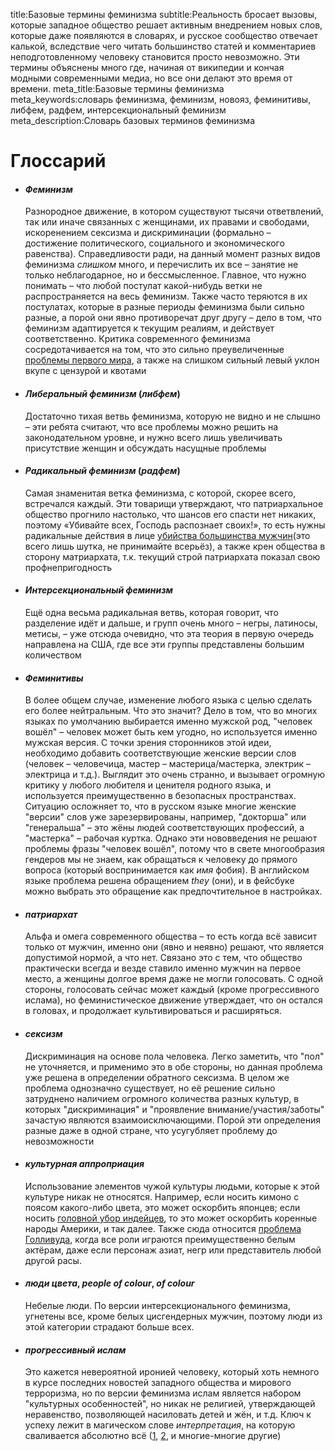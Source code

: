 title:Базовые термины феминизма
subtitle:Реальность бросает вызовы, которые западное общество решает активным внедрением новых слов, которые даже появляются в словарях, и русское сообщество отвечает калькой, вследствие чего читать большинство статей и комментариев неподготовленному человеку становится просто невозможно. Эти термины объяснены много где, начиная от википедии и кончая модными современными медиа, но все они делают это время от времени.
meta_title:Базовые термины феминизма
meta_keywords:словарь феминизма, феминизм, новояз, феминитивы, либфем, радфем, интерсекциональный феминизм
meta_description:Словарь базовых терминов феминизма

# Глоссарий

- #### *Феминизм*

  Разнородное движение, в котором существуют тысячи ответвлений, так или иначе связанных с женщинами, их правами и свободами, искоренением сексизма и дискриминации (формально – достижение политического, социального и экономического равенства). Справедливости ради, на данный момент разных видов феминизма _слишком_ много, и перечислить их все – занятие не только неблагодарное, но и бессмысленное. Главное, что нужно понимать – что любой постулат какой-нибудь ветки не распространяется на весь феминизм.
  Также часто теряются в их постулатах, которые в разные периоды феминизма были сильно разные, а порой они явно противоречат друг другу – дело в том, что феминизм адаптируется к текущим реалиям, и действует соответственно. Критика современного феминизма сосредотачивается на том, что это сильно преувеличенные [проблемы первого мира](https://en.wikipedia.org/wiki/First_World_problem), а также на слишком сильный левый уклон вкупе с цензурой и квотами

- #### *Либеральный феминизм* (*либфем*)

  Достаточно тихая ветвь феминизма, которую не видно и не слышно – эти ребята считают, что все проблемы можно решить на законодательном уровне, и нужно всего лишь увеличивать присутствие женщин и обсуждать насущные проблемы

- #### *Радикальный феминизм* (*радфем*)

  Самая знаменитая ветка феминизма, с которой, скорее всего, встречался каждый. Эти товарищи утверждают, что патриархальное общество прогнило настолько, что шансов его спасти нет никаких, поэтому «Убивайте всех, Господь распознает своих!», то есть нужны радикальные действия в лице [убийства большинства мужчин](https://en.wikipedia.org/wiki/SCUM_Manifesto)(это всего лишь шутка, не принимайте всерьёз), а также крен общества в сторону матриархата, т.к. текущий строй патриархата показал свою профнепригодность

- #### *Интерсекциональный феминизм*

  Ещё одна весьма радикальная ветвь, которая говорит, что разделение идёт и дальше, и групп очень много – негры, латиносы, метисы, – уже отсюда очевидно, что эта теория в первую очередь направлена на США, где все эти группы представлены большим количеством

- #### *Феминитивы*

  В более общем случае, изменение любого языка с целью сделать его более нейтральным. Что это значит? Дело в том, что во многих языках по умолчанию выбирается именно мужской род, "человек вошёл" – человек может быть кем угодно, но используется именно мужская версия. С точки зрения сторонников этой идеи, необходимо добавить соответствующие женские версии слов (человек – человечица, мастер – мастерица/мастерка, электрик – электрица и т.д.). Выглядит это очень странно, и вызывает огромную критику у любого любителя и ценителя родного языка, и используется преимущественно в безопасных пространствах. Ситуацию осложняет то, что в русском языке многие женские "версии" слов уже зарезервированы, например, "докторша" или "генеральша" – это жёны людей соответствующих профессий, а "мастерка" – рабочая куртка. Однако эти нововведения не решают проблемы фразы "человек вошёл", потому что в свете многообразия гендеров мы не знаем, как обращаться к человеку до прямого вопроса (который воспринимается как _имя_ фобия). В английском языке проблема решена обращением _they_ (они), и в фейсбуке можно выбрать это обращение как предпочтительное в настройках.

- #### *патриархат*

  Альфа и омега современного общества – то есть когда всё зависит только от мужчин, именно они (явно и неявно) решают, что является допустимой нормой, а что нет. Связано это с тем, что общество практически всегда и везде ставило именно мужчин на первое место, а женщины долгое время даже не могли голосовать.
  С одной стороны, голосовать сейчас может каждый (кроме прогрессивного ислама), но феминистическое движение утверждает, что он остался в головах, и продолжает культивироваться и расширяться.

- #### *сексизм*

  Дискриминация на основе пола человека. Легко заметить, что "пол" не уточняется, и применимо это в обе стороны, но данная проблема уже решена в определении обратного сексизма. В целом же проблема однозначно существует, но её решение сильно затруднено наличием огромного количества разных культур, в которых "дискриминация" и "проявление внимание/участия/заботы" зачастую являются взаимоисключающими. Порой эти определения разные даже в одной стране, что усугубляет проблему до невозможности

- #### *культурная аппроприация*

  Использование элементов чужой культуры людьми, которые к этой культуре никак не относятся. Например, если носить кимоно с поясом какого-либо цвета, это может оскорбить японцев; если носить [головной убор индейцев](https://en.wikipedia.org/wiki/War_bonnet), то это может оскорбить коренные народы Америки, и так далее. Также сюда относится [проблема Голливуда](https://www.theguardian.com/film/2016/jan/18/hollywoods-race-problem-film-industry-actors-of-colour), когда все роли играются преимущественно белым актёрам, даже если персонаж азиат, негр или представитель любой другой расы.

- #### *люди цвета*, *people of colour*, *of colour*

  Небелые люди. По версии интерсекционального феминизма, угнетены все, кроме белых цисгендерных мужчин, поэтому люди из этой категории страдают больше всех.

- #### *прогрессивный ислам*

  Это кажется невероятной иронией человеку, который хоть немного в курсе последних новостей западного общества и мирового терроризма, но по версии феминизма ислам является набором "культурных особенностей", но никак не религией, утверждающей неравенство, позволяющей насиловать детей и жён, и т.д. Ключ к успеху лежит в магическом слове _интерпретация_, на которую сваливается абсолютно всё ([1](http://muslima.globalfundforwomen.org/content/islam-inherently-misogynistic), [2](http://bigthink.com/women-and-power/does-islam-really-subjugate-women), и многие-многие другие)
